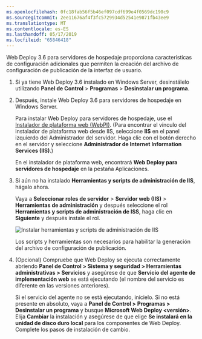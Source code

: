 ```yaml
---
ms.openlocfilehash: 0fc18fab56f5b46ef097cdf699e4f0569dc190c9
ms.sourcegitcommit: 2ee11676af4f3fc5729934d52541e9871fb43ee9
ms.translationtype: MT
ms.contentlocale: es-ES
ms.lasthandoff: 05/17/2019
ms.locfileid: "65846418"
---
```

Web Deploy 3.6 para servidores de hospedaje proporciona características de configuración adicionales que permiten la creación del archivo de configuración de publicación de la interfaz de usuario.

1. Si ya tiene Web Deploy 3.6 instalado en Windows Server, desinstálelo utilizando **Panel de Control** > **Programas** > **Desinstalar un programa**.

2. Después, instale Web Deploy 3.6 para servidores de hospedaje en Windows Server.

    Para instalar Web Deploy para servidores de hospedaje, use el [Instalador de plataforma web (WebPI)](https://www.microsoft.com/web/downloads/platform.aspx). (Para encontrar el vínculo del instalador de plataforma web desde IIS, seleccione **IIS** en el panel izquierdo del Administrador del servidor. Haga clic con el botón derecho en el servidor y seleccione **Administrador de Internet Information Services (IIS)**.)

    En el instalador de plataforma web, encontrará **Web Deploy para servidores de hospedaje** en la pestaña Aplicaciones.

3. Si aún no ha instalado **Herramientas y scripts de administración de IIS**, hágalo ahora.

    Vaya a **Seleccionar roles de servidor** > **Servidor web (IIS)** > **Herramientas de administración** y después seleccione el rol **Herramientas y scripts de administración de ISS**, haga clic en **Siguiente** y después instale el rol.

    ![Instalar herramientas y scripts de administración de IIS](../../deployment/media/tutorial-iis-management-scripts-and-tools.png)

    Los scripts y herramientas son necesarios para habilitar la generación del archivo de configuración de publicación.

4. (Opcional) Compruebe que Web Deploy se ejecuta correctamente abriendo **Panel de Control > Sistema y seguridad > Herramientas administrativas > Servicios** y asegúrese de que **Servicio del agente de implementación web** se está ejecutando (el nombre del servicio es diferente en las versiones anteriores).

    Si el servicio del agente no se está ejecutando, inícielo. Si no está presente en absoluto, vaya a **Panel de Control > Programas > Desinstalar un programa** y busque **Microsoft Web Deploy \<versión>**. Elija **Cambiar** la instalación y asegúrese de que elige **Se instalará en la unidad de disco duro local** para los componentes de Web Deploy. Complete los pasos de instalación de cambio.